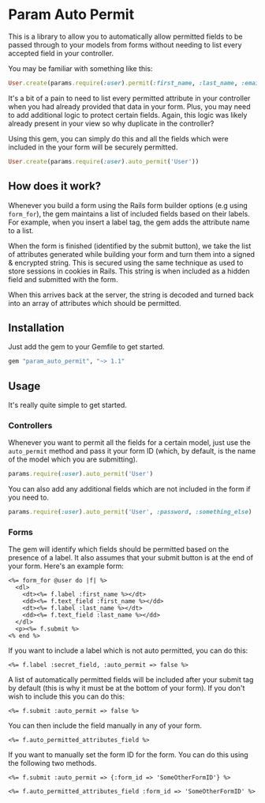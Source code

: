 # Param Auto Permit

This is a library to allow you to automatically allow permitted
fields to be passed through to your models from forms without
needing to list every accepted field in your controller.

You may be familiar with something like this:

```ruby
User.create(params.require(:user).permit(:first_name, :last_name, :email_address, :password, :password_confirmation))
```

It's a bit of a pain to need to list every permitted attribute in your
controller when you had already provided that data in your form.
Plus, you may need to add additional logic to protect certain
fields. Again, this logic was likely already present in your
view so why duplicate in the controller?

Using this gem, you can simply do this and all the fields which
were included in the your form will be securely permitted.

```ruby
User.create(params.require(:user).auto_permit('User'))
```

## How does it work?

Whenever you build a form using the Rails form builder options (e.g
using `form_for`), the gem maintains a list of included fields based
on their labels. For example, when you insert a label tag, the gem
adds the attribute name to a list.

When the form is finished (identified by the submit button), we take
the list of attributes generated while building your form and turn
them into a signed & encrypted string. This is secured using the same
technique as used to store sessions in cookies in Rails. This string
is when included as a hidden field and submitted with the form.

When this arrives back at the server, the string is decoded and
turned back into an array of attributes which should be permitted.

## Installation

Just add the gem to your Gemfile to get started.

```ruby
gem "param_auto_permit", "~> 1.1"
```

## Usage

It's really quite simple to get started.

### Controllers

Whenever you want to permit all the fields for a certain model, just use
the `auto_permit` method and pass it your form ID (which, by default, is the name
of the model which you are submitting).

```ruby
params.require(:user).auto_permit('User')
```

You can also add any additional fields which are not included
in the form if you need to.

```ruby
params.require(:user).auto_permit('User', :password, :something_else)
```

### Forms

The gem will identify which fields should be permitted based
on the presence of a label. It also assumes that your submit
button is at the end of your form. Here's an example form:

```erb
<%= form_for @user do |f| %>
  <dl>
    <dt><%= f.label :first_name %></dt>
    <dd><%= f.text_field :first_name %></dd>
    <dt><%= f.label :last_name %></dt>
    <dd><%= f.text_field :last_name %></dd>
  </dl>
  <p><%= f.submit %>
<% end %>
```

If you want to include a label which is not auto permitted,
you can do this:

```erb
<%= f.label :secret_field, :auto_permit => false %>
```

A list of automatically permitted fields will be included
after your submit tag by default (this is why it must be at
the bottom of your form). If you don't wish to include this
you can do this:

```erb
<%= f.submit :auto_permit => false %>
```

You can then include the field manually in any of your form.

```erb
<%= f.auto_permitted_attributes_field %>
```

If you want to manually set the form ID for the form. You can do this
using the following two methods.

```erb
<%= f.submit :auto_permit => {:form_id => 'SomeOtherFormID'} %>
```

```erb
<%= f.auto_permitted_attributes_field :form_id => 'SomeOtherFormID' %>
```
